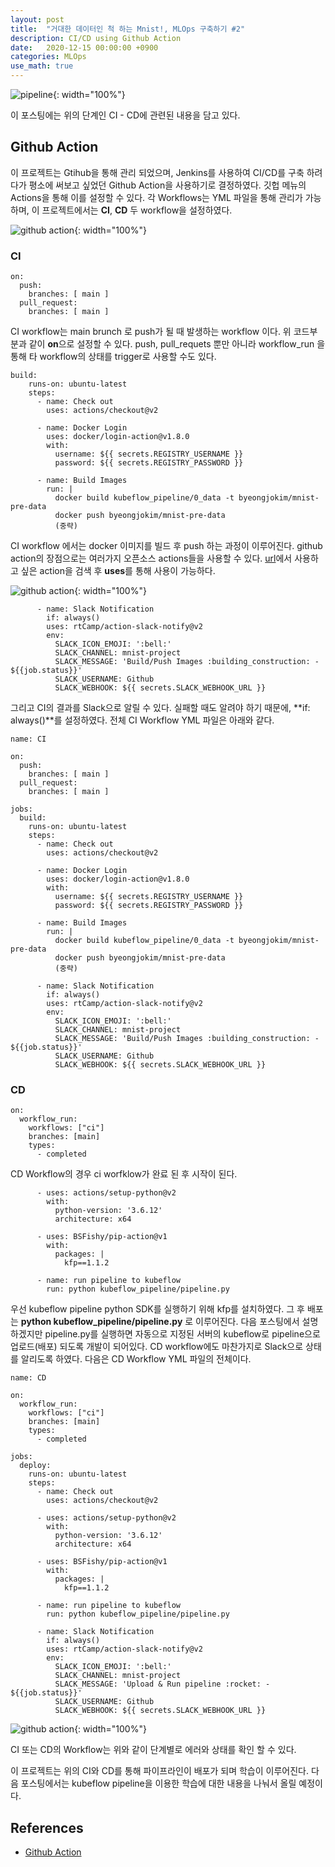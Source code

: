 ```yaml
---
layout: post
title:  "거대한 데이터인 척 하는 Mnist!, MLOps 구축하기 #2"
description: CI/CD using Github Action
date:   2020-12-15 00:00:00 +0900
categories: MLOps
use_math: true
---
```


![pipeline](https://raw.githubusercontent.com/byeongjokim/byeongjokim.github.io/master/assets/images/mlops2/pipeline.png){: width="100%"}

이 포스팅에는 위의 단계인 CI - CD에 관련된 내용을 담고 있다.

## Github Action
이 프로젝트는 Gtihub을 통해 관리 되었으며, Jenkins를 사용하여 CI/CD를 구축 하려다가 평소에 써보고 싶었던 Github Action을 사용하기로 결정하였다. 깃헙 메뉴의 Actions을 통해 이를 설정할 수 있다. 각 Workflows는 YML 파일을 통해 관리가 가능하며, 이 프로젝트에서는 **CI**, **CD** 두 workflow을 설정하였다. 

![github action](https://raw.githubusercontent.com/byeongjokim/byeongjokim.github.io/master/assets/images/mlops2/githubaction1.PNG){: width="100%"}

### CI

```YML
on:
  push:
    branches: [ main ]
  pull_request:
    branches: [ main ]
```

CI workflow는 main brunch 로 push가 될 때 발생하는 workflow 이다. 위 코드부분과 같이 **on**으로 설정할 수 있다. push, pull_requets 뿐만 아니라 workflow_run 을 통해 타 workflow의 상태를 trigger로 사용할 수도 있다.

```YML
build:
    runs-on: ubuntu-latest
    steps:          
      - name: Check out
        uses: actions/checkout@v2
      
      - name: Docker Login
        uses: docker/login-action@v1.8.0
        with:
          username: ${{ secrets.REGISTRY_USERNAME }}
          password: ${{ secrets.REGISTRY_PASSWORD }}

      - name: Build Images
        run: |
          docker build kubeflow_pipeline/0_data -t byeongjokim/mnist-pre-data
          docker push byeongjokim/mnist-pre-data
          (중략)
```

CI workflow 에서는 docker 이미지를 빌드 후 push 하는 과정이 이루어진다. github action의 장점으로는 여러가지 오픈소스 actions들을 사용할 수 있다. [url](https://github.com/marketplace?type=actions)에서 사용하고 싶은 action을 검색 후 **uses**를 통해 사용이 가능하다.

![github action](https://raw.githubusercontent.com/byeongjokim/byeongjokim.github.io/master/assets/images/mlops2/githubaction2.PNG){: width="100%"}

```YML
      - name: Slack Notification
        if: always()
        uses: rtCamp/action-slack-notify@v2
        env:
          SLACK_ICON_EMOJI: ':bell:'
          SLACK_CHANNEL: mnist-project
          SLACK_MESSAGE: 'Build/Push Images :building_construction: - ${{job.status}}'
          SLACK_USERNAME: Github
          SLACK_WEBHOOK: ${{ secrets.SLACK_WEBHOOK_URL }}
```

그리고 CI의 결과를 Slack으로 알릴 수 있다. 실패할 때도 알려야 하기 때문에, **if: always()**를 설정하였다. 전체 CI Workflow YML 파일은 아래와 같다.

```YML
name: CI

on:
  push:
    branches: [ main ]
  pull_request:
    branches: [ main ]

jobs:
  build:
    runs-on: ubuntu-latest
    steps:          
      - name: Check out
        uses: actions/checkout@v2
      
      - name: Docker Login
        uses: docker/login-action@v1.8.0
        with:
          username: ${{ secrets.REGISTRY_USERNAME }}
          password: ${{ secrets.REGISTRY_PASSWORD }}

      - name: Build Images
        run: |
          docker build kubeflow_pipeline/0_data -t byeongjokim/mnist-pre-data
          docker push byeongjokim/mnist-pre-data
          (중략)
      
      - name: Slack Notification
        if: always()
        uses: rtCamp/action-slack-notify@v2
        env:
          SLACK_ICON_EMOJI: ':bell:'
          SLACK_CHANNEL: mnist-project
          SLACK_MESSAGE: 'Build/Push Images :building_construction: - ${{job.status}}'
          SLACK_USERNAME: Github
          SLACK_WEBHOOK: ${{ secrets.SLACK_WEBHOOK_URL }}
```

### CD

```YML
on:
  workflow_run:
    workflows: ["ci"]
    branches: [main]
    types: 
      - completed
```

CD Workflow의 경우 ci worfklow가 완료 된 후 시작이 된다.

```YML
      - uses: actions/setup-python@v2
        with:
          python-version: '3.6.12'
          architecture: x64
      
      - uses: BSFishy/pip-action@v1
        with:
          packages: |
            kfp==1.1.2

      - name: run pipeline to kubeflow
        run: python kubeflow_pipeline/pipeline.py
```

우선 kubeflow pipeline python SDK를 실행하기 위해 kfp를 설치하였다. 그 후 배포는 **python kubeflow_pipeline/pipeline.py** 로 이루어진다. 다음 포스팅에서 설명하겠지만 pipeline.py를 실행하면 자동으로 지정된 서버의 kubeflow로 pipeline으로 업로드(배포) 되도록 개발이 되어있다. CD workflow에도 마찬가지로 Slack으로 상태를 알리도록 하였다. 다음은 CD Workflow YML 파일의 전체이다.

```YML
name: CD

on:
  workflow_run:
    workflows: ["ci"]
    branches: [main]
    types: 
      - completed

jobs:
  deploy:
    runs-on: ubuntu-latest
    steps:          
      - name: Check out
        uses: actions/checkout@v2
          
      - uses: actions/setup-python@v2
        with:
          python-version: '3.6.12'
          architecture: x64
      
      - uses: BSFishy/pip-action@v1
        with:
          packages: |
            kfp==1.1.2

      - name: run pipeline to kubeflow
        run: python kubeflow_pipeline/pipeline.py

      - name: Slack Notification
        if: always()
        uses: rtCamp/action-slack-notify@v2
        env:
          SLACK_ICON_EMOJI: ':bell:'
          SLACK_CHANNEL: mnist-project
          SLACK_MESSAGE: 'Upload & Run pipeline :rocket: - ${{job.status}}'
          SLACK_USERNAME: Github
          SLACK_WEBHOOK: ${{ secrets.SLACK_WEBHOOK_URL }}
```

![github action](https://raw.githubusercontent.com/byeongjokim/byeongjokim.github.io/master/assets/images/mlops2/githubaction2.PNG){: width="100%"}

CI 또는 CD의 Workflow는 위와 같이 단계별로 에러와 상태를 확인 할 수 있다. 

이 프로젝트는 위의 CI와 CD를 통해 파이프라인이 배포가 되며 학습이 이루어진다. 다음 포스팅에서는 kubeflow pipeline을 이용한 학습에 대한 내용을 나눠서 올릴 예정이다.

## References
- [Github Action](https://docs.github.com/en/free-pro-team@latest/actions)